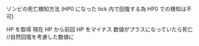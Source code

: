 ゾンビの死亡検知方法
(HP0 になった tick 内で回復する為 HP0 での検知は不可)

HP を取得
現在 HP から前回 HP をマイナス
数値がプラスになっていたら死亡 //自然回復を考慮した数値に

